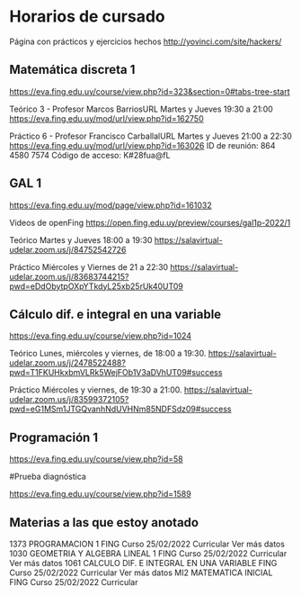 # Horarios de cursado

Página con prácticos y ejercicios hechos
http://yovinci.com/site/hackers/

## Matemática discreta 1

https://eva.fing.edu.uy/course/view.php?id=323&section=0#tabs-tree-start

Teórico 3 - Profesor Marcos BarriosURL
Martes y Jueves 19:30 a 21:00
https://eva.fing.edu.uy/mod/url/view.php?id=162750

Práctico 6 - Profesor Francisco CarballalURL
Martes y Jueves 21:00 a 22:30
https://eva.fing.edu.uy/mod/url/view.php?id=163026
ID de reunión: 864 4580 7574
Código de acceso: K#28fua@fL

## GAL 1

https://eva.fing.edu.uy/mod/page/view.php?id=161032

Videos de openFing
https://open.fing.edu.uy/preview/courses/gal1p-2022/1

Teórico
Martes y Jueves 18:00 a 19:30
https://salavirtual-udelar.zoom.us/j/84752542726

Práctico
Miércoles y Viernes de 21 a 22:30
https://salavirtual-udelar.zoom.us/j/83683744215?pwd=eDdObytpOXpYTkdyL25xb25rUk40UT09

## Cálculo dif. e integral en una variable

https://eva.fing.edu.uy/course/view.php?id=1024

Teórico
Lunes, miércoles y viernes, de 18:00 a 19:30.
https://salavirtual-udelar.zoom.us/j/2478522488?pwd=T1FKUHkxbmVLRk5WejFOb1V3aDVhUT09#success

Práctico
Miércoles y viernes, de 19:30 a 21:00.
https://salavirtual-udelar.zoom.us/j/83599372105?pwd=eG1MSm1JTGQvanhNdUVHNm85NDFSdz09#success

## Programación 1

https://eva.fing.edu.uy/course/view.php?id=58

#Prueba diagnóstica

https://eva.fing.edu.uy/course/view.php?id=1589

## Materias a las que estoy anotado

1373 PROGRAMACION 1 FING Curso 25/02/2022 Curricular
Ver más datos
1030 GEOMETRIA Y ALGEBRA LINEAL 1 FING Curso 25/02/2022 Curricular
Ver más datos
1061 CALCULO DIF. E INTEGRAL EN UNA VARIABLE FING Curso 25/02/2022 Curricular
Ver más datos
MI2 MATEMATICA INICIAL FING Curso 25/02/2022 Curricular
